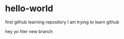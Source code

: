 # hello-world
first github learning repository
I am trying to learn github



hey yo hter new branch
